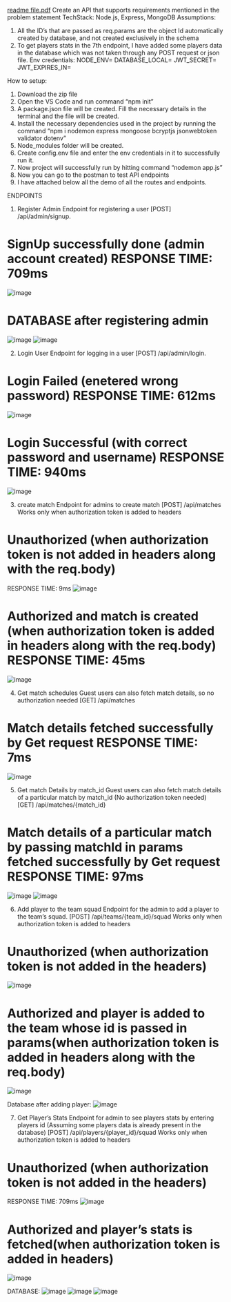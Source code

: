 [readme file.pdf](https://github.com/smritizz/cricbuzz/files/14875763/readme.file.pdf)
Create an API that supports requirements mentioned in the problem statement
TechStack: Node.js, Express, MongoDB
Assumptions:
1. All the ID’s that are passed as req.params are the object Id automatically created by database, and not created exclusively in the schema
2. To get players stats in the 7th endpoint, I have added some players data in the database which was not taken through any POST request or json file.
Env credentials:
NODE_ENV=
DATABASE_LOCAL=
JWT_SECRET=
JWT_EXPIRES_IN=

How to setup:
1.	Download the zip file
2.	Open the VS Code and run command “npm init” 
3.	A package.json file will be created. Fill the necessary details in the terminal and the file will be created.
4.	Install the necessary dependencies used in the project by running the command “npm i nodemon express mongoose bcryptjs jsonwebtoken validator dotenv”
5.	Node_modules folder will be created.
6.	Create config.env file and enter the env credentials in it to successfully run it.
7.	Now project will successfully run by hitting command “nodemon app.js”
8.	Now you can go to the postman to test API endpoints
9.	I have attached below all the demo of all the routes and endpoints.

ENDPOINTS 

1. Register Admin 
Endpoint for registering a user
[POST] /api/admin/signup.
# SignUp successfully done (admin account created)   RESPONSE TIME: 709ms
![image](https://github.com/smritizz/cricbuzz/assets/93935378/150000a6-f556-4fb4-b5c2-5d1c20bfb28a)

 

# DATABASE after registering admin    
![image](https://github.com/smritizz/cricbuzz/assets/93935378/688db436-db2b-4964-929a-67cd1eec3393)
![image](https://github.com/smritizz/cricbuzz/assets/93935378/7e423156-8b5a-4874-b6a2-715900e89699)

 

2. Login User
Endpoint for logging in a user
[POST] /api/admin/login.
# Login Failed (enetered wrong password)   RESPONSE TIME: 612ms
![image](https://github.com/smritizz/cricbuzz/assets/93935378/b4d2707a-be5d-4234-9f9d-8b918f9d0a65)



 
# Login Successful (with correct password and username) RESPONSE TIME: 940ms
![image](https://github.com/smritizz/cricbuzz/assets/93935378/a8cc6d92-063f-4324-8295-b8d68f581976)


    

3. create match
Endpoint for admins to create match
[POST] /api/matches
Works only when authorization token is added to headers
# Unauthorized (when authorization token is not added in headers along with the req.body)
RESPONSE TIME: 9ms
![image](https://github.com/smritizz/cricbuzz/assets/93935378/bc74fa14-e28d-4a5c-8abc-7bf271d897a8)


 

# Authorized and match is created (when authorization token is added in headers along with the req.body)  RESPONSE TIME: 45ms
![image](https://github.com/smritizz/cricbuzz/assets/93935378/c7a72169-2969-4bce-973d-85b7a081e308)



  

4. Get match schedules
Guest users can also fetch match details, so no authorization needed
[GET] /api/matches
# Match details fetched successfully by Get request  RESPONSE TIME: 7ms
![image](https://github.com/smritizz/cricbuzz/assets/93935378/b11cd676-edef-4a96-b936-ecb34bb4f99d)

 
5. Get match Details by match_id
Guest users can also fetch match details of a particular match by match_id (No authorization token needed)      [GET] /api/matches/{match_id}
# Match details of a particular match by passing matchId in params fetched successfully by Get request       RESPONSE TIME: 97ms
![image](https://github.com/smritizz/cricbuzz/assets/93935378/247bf474-65a1-4967-98ef-f0a15b9b9ed7)
![image](https://github.com/smritizz/cricbuzz/assets/93935378/062f3b4d-478f-42d8-99c2-b62eabb59ebc)



 
 

6. Add player to the team squad
Endpoint for the admin to add a player to the team’s squad.
      [POST] /api/teams/{team_id}/squad
Works only when authorization token is added to headers
# Unauthorized (when authorization token is not added in the headers)
![image](https://github.com/smritizz/cricbuzz/assets/93935378/1dcc1c9a-8bd0-4bd9-8d16-f07c4a2c5eec)


 
# Authorized and player is added to the team whose id is passed in params(when authorization token is added in headers along with the req.body)
![image](https://github.com/smritizz/cricbuzz/assets/93935378/3cdaad17-4d8f-451b-9644-f80d7f2d89ee)


 
Database after adding player:
![image](https://github.com/smritizz/cricbuzz/assets/93935378/9aa4e7d9-2511-40ca-a09d-92c8d2ea99f7)

 
7. Get Player’s Stats
Endpoint for admin to see players stats by entering players id (Assuming some players data is already present in the database)
      [POST] /api/players/{player_id}/squad
Works only when authorization token is added to headers
# Unauthorized (when authorization token is not added in the headers)
 RESPONSE TIME: 709ms
 ![image](https://github.com/smritizz/cricbuzz/assets/93935378/153aeaf5-b628-4909-b8ff-9fdbb7fb6924)

 
 

# Authorized and player’s stats is fetched(when authorization token is added in headers)
![image](https://github.com/smritizz/cricbuzz/assets/93935378/1ac685f9-95f6-48b0-afcb-9f18e0313152)


 

DATABASE:
![image](https://github.com/smritizz/cricbuzz/assets/93935378/53477cbb-b6ef-43d2-8697-66c6c4300ff4)
![image](https://github.com/smritizz/cricbuzz/assets/93935378/26ae04da-57bb-4f35-9e4f-830eb7b8a93d)
![image](https://github.com/smritizz/cricbuzz/assets/93935378/c67b9313-ea7a-4a70-8f65-b6bfc5d54e95)








 

 

 









